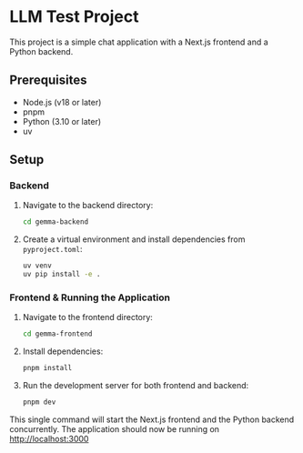 # LLM Test Project

This project is a simple chat application with a Next.js frontend and a Python backend.

## Prerequisites

- Node.js (v18 or later)
- pnpm
- Python (3.10 or later)
- uv

## Setup

### Backend

1. Navigate to the backend directory:

   ```bash
   cd gemma-backend
   ```
2. Create a virtual environment and install dependencies from `pyproject.toml`:

   ```bash
   uv venv
   uv pip install -e .
   ```

### Frontend & Running the Application

1. Navigate to the frontend directory:

   ```bash
   cd gemma-frontend
   ```
2. Install dependencies:

   ```bash
   pnpm install
   ```
3. Run the development server for both frontend and backend:

   ```bash
   pnpm dev
   ```

This single command will start the Next.js frontend and the Python backend concurrently. The application should now be running on [http://localhost:3000](http://localhost:3000)
